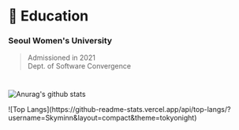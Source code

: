 # :school: Education
### Seoul Women's University 
> Admissioned in 2021<br>Dept. of Software Convergence
#
![Anurag's github stats](https://github-readme-stats.vercel.app/api?username=Skyminn&show_icons=true&theme=tokyonight)
<p>![Top Langs](https://github-readme-stats.vercel.app/api/top-langs/?username=Skyminn&layout=compact&theme=tokyonight)</p>

